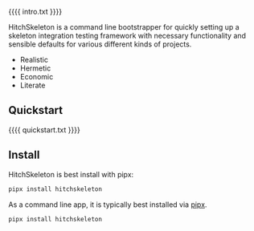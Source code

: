 {{{{ intro.txt }}}}

HitchSkeleton is a command line bootstrapper for quickly setting up a skeleton
integration testing framework with necessary functionality and sensible defaults
for various different kinds of projects.

* Realistic
* Hermetic
* Economic
* Literate

## Quickstart

{{{{ quickstart.txt }}}}

## Install

HitchSkeleton is best install with pipx:

```bash
pipx install hitchskeleton
```

As a command line app, it is typically best installed via
[pipx](https://pypa.github.io/pipx/).

```bash
pipx install hitchskeleton
```

